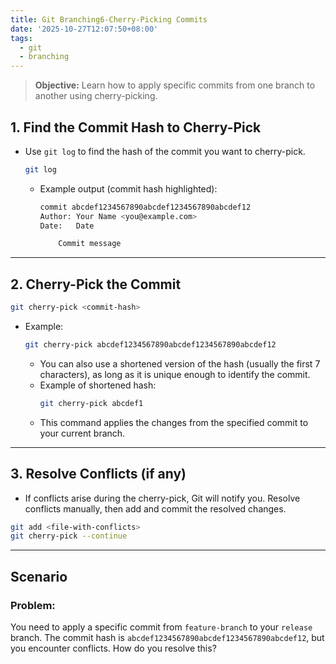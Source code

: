 ```yaml
---
title: Git Branching6-Cherry-Picking Commits
date: '2025-10-27T12:07:50+08:00'
tags:
  - git
  - branching
---
```

 >**Objective:** Learn how to apply specific commits from one branch to another using cherry-picking.   
## 1. **Find the Commit Hash to Cherry-Pick**   
- Use `git log` to find the hash of the commit you want to cherry-pick.   
	```bash
	git log
	```
	- Example output (commit hash highlighted):   
	    ```bash
		commit abcdef1234567890abcdef1234567890abcdef12
		Author: Your Name <you@example.com>
		Date:   Date
	
		    Commit message
		```

---
## 2. **Cherry-Pick the Commit**   
```bash
git cherry-pick <commit-hash>
```
- Example:   
	```bash
	git cherry-pick abcdef1234567890abcdef1234567890abcdef12
	```
    - You can also use a shortened version of the hash (usually the first 7 characters), as long as it is unique enough to identify the commit.   
	- Example of shortened hash:   
		```bash
		git cherry-pick abcdef1
		```
    - This command applies the changes from the specified commit to your current branch.   

---
## 3. **Resolve Conflicts (if any)**   
- If conflicts arise during the cherry-pick, Git will notify you. Resolve conflicts manually, then add and commit the resolved changes.   
```bash
git add <file-with-conflicts>
git cherry-pick --continue
```
---
## **Scenario**
### **Problem:**
You need to apply a specific commit from `feature-branch` to your `release` branch. The commit hash is `abcdef1234567890abcdef1234567890abcdef12`, but you encounter conflicts. How do you resolve this?   
